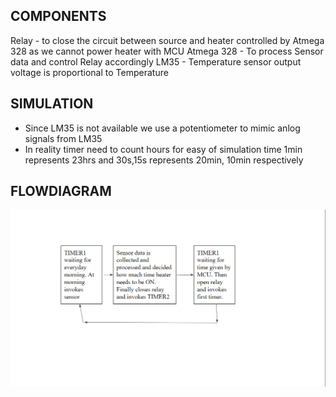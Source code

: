 ## COMPONENTS
Relay - to close the circuit between source and heater controlled by Atmega 328 as we cannot power heater with MCU
Atmega 328 - To process Sensor data and control Relay accordingly
LM35 - Temperature sensor output voltage is proportional to Temperature
## SIMULATION
- Since LM35 is not available we use a potentiometer to mimic anlog signals from LM35
- In reality timer need to count hours for easy of simulation time 1min represents 23hrs and 30s,15s represents 20min, 10min respectively

## FLOWDIAGRAM
![](img/1.png)
